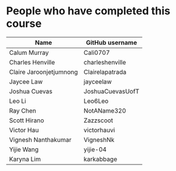 # People who have completed this course
| Name                    | GitHub username  |
|-------------------------|------------------|
| Calum Murray            | Cali0707         | 
| Charles Henville	       | charleshenville	 |
| Claire Jaroonjetjumnong | Clairelapatrada  |
| Jaycee Law              | jayceelaw        | 
| Joshua Cuevas           | JoshuaCuevasUofT |
| Leo Li                  | Leo6Leo          |
| Ray Chen                | NotAName320      |
| Scott Hirano            | Zazzscoot        |
| Victor Hau              | victorhauvi      | 
| Vignesh Nanthakumar     | VigneshNk        |
| Yijie Wang              | yijie-04         |    
| Karyna Lim              | karkabbage       |    

